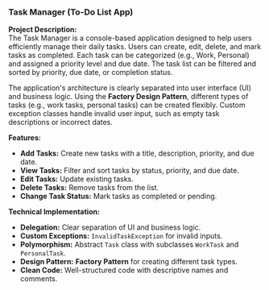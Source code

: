 ### **Task Manager (To-Do List App)**

**Project Description:**  
The Task Manager is a console-based application designed to help users efficiently manage their daily tasks. Users can create, edit, delete, and mark tasks as completed. Each task can be categorized (e.g., Work, Personal) and assigned a priority level and due date. The task list can be filtered and sorted by priority, due date, or completion status.

The application's architecture is clearly separated into user interface (UI) and business logic. Using the **Factory Design Pattern**, different types of tasks (e.g., work tasks, personal tasks) can be created flexibly. Custom exception classes handle invalid user input, such as empty task descriptions or incorrect dates.

**Features:**
- **Add Tasks:** Create new tasks with a title, description, priority, and due date.
- **View Tasks:** Filter and sort tasks by status, priority, and due date.
- **Edit Tasks:** Update existing tasks.
- **Delete Tasks:** Remove tasks from the list.
- **Change Task Status:** Mark tasks as completed or pending.

**Technical Implementation:**
- **Delegation:** Clear separation of UI and business logic.
- **Custom Exceptions:** `InvalidTaskException` for invalid inputs.
- **Polymorphism:** Abstract `Task` class with subclasses `WorkTask` and `PersonalTask`.
- **Design Pattern:** **Factory Pattern** for creating different task types.
- **Clean Code:** Well-structured code with descriptive names and comments.  